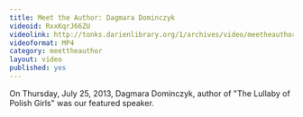 ```yaml
---
title: Meet the Author: Dagmara Dominczyk
videoid: RxxKqrJ66ZU
videolink: http://tonks.darienlibrary.org/1/archives/video/meetheauthor/20130725_dagmara_dominczyk.m4v
videoformat: MP4
category: meettheauthor
layout: video
published: yes
---
```


On Thursday, July 25, 2013, Dagmara Dominczyk, author of "The Lullaby of Polish Girls" was our featured speaker. 
